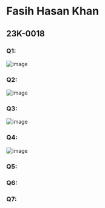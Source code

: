 # Fasih Hasan Khan
## 23K-0018

### Q1:
![image](https://github.com/fasihh/pfFall23/assets/47947561/8a2ceca4-7295-4837-95f2-2b2cda3dd540)

### Q2:
![image](https://github.com/fasihh/pfFall23/assets/47947561/7d4bf938-86ea-4369-b60a-dd5cbb6a0d6a)

### Q3:
![image](https://github.com/fasihh/pfFall23/assets/47947561/f11953a4-b0f9-4b9d-8693-fa6f639f6ee3)

### Q4:
![image](https://github.com/fasihh/pfFall23/assets/47947561/9526e05e-78cb-4937-8107-608d9f651187)

### Q5:

### Q6:

### Q7:
